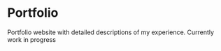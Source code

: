 # Portfolio
Portfolio website with detailed descriptions of my experience. 
Currently work in progress
